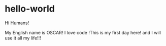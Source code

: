 # hello-world

Hi Humans!

My English name is OSCAR! I love code !This is my first day here! and I will use it all my life!!!
